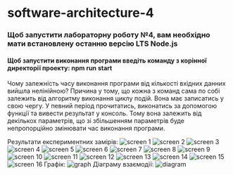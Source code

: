 # software-architecture-4

### Щоб запустити лабораторну роботу №4, вам необхідно мати встановлену останню версію LTS Node.js

#### Щоб запустити виконання програми введіть команду з корінної директорії проекту: npm run start

Чому залежність часу виконання програми від кількості вхідних данних вийшла нелінійною?
Причина у тому, що кожна з команд сама по собі залежить від алгоритму виконання циклу подій.
Вона має записатись у свою чергу. У певний період прочитатись, виконатись за допомогою функції та вивести результат у консоль.
Тому вона залежить від декількох параметрів, що зі збільшенням параметрів буде непропорційно змінювати час виконання програми.

Результати експериментних замірів:
![screen 1](https://github.com/ddynikov/software-architecturergr/blob/lab4_task/assets/1.jpg)
![screen 2](https://github.com/ddynikov/software-architecturergr/blob/lab4_task/assets/2.jpg)
![screen 3](https://github.com/ddynikov/software-architecturergr/blob/lab4_task/assets/3.jpg)
![screen 4](https://github.com/ddynikov/software-architecturergr/blob/lab4_task/assets/4.jpg)
![screen 5](https://github.com/ddynikov/software-architecturergr/blob/lab4_task/assets/5.jpg)
![screen 6](https://github.com/ddynikov/software-architecturergr/blob/lab4_task/assets/6.jpg)
![screen 7](https://github.com/ddynikov/software-architecturergr/blob/lab4_task/assets/7.jpg)
![screen 8](https://github.com/ddynikov/software-architecturergr/blob/lab4_task/assets/8.jpg)
![screen 9](https://github.com/ddynikov/software-architecturergr/blob/lab4_task/assets/9.jpg)
![screen 10](https://github.com/ddynikov/software-architecturergr/blob/lab4_task/assets/10.jpg)
![screen 11](https://github.com/ddynikov/software-architecturergr/blob/lab4_task/assets/11.jpg)
![screen 12](https://github.com/ddynikov/software-architecturergr/blob/lab4_task/assets/12.jpg)
![screen 13](https://github.com/ddynikov/software-architecturergr/blob/lab4_task/assets/13.jpg)
![screen 14](https://github.com/ddynikov/software-architecturergr/blob/lab4_task/assets/14.jpg)
![screen 15](https://github.com/ddynikov/software-architecturergr/blob/lab4_task/assets/15.jpg)
![screen 16](https://github.com/ddynikov/software-architecturergr/blob/lab4_task/assets/16.jpg)
Графік:
![graph](https://github.com/ddynikov/software-architecturergr/blob/lab4_task/assets/17.jpg)
Діаграму взаємодії:
![diagram](https://github.com/ddynikov/software-architecturergr/blob/lab4_task/assets/%D0%B4%D1%96%D0%B0%D0%B3%D1%80%D0%B0%D0%BC%D0%B0%20%D0%B2%D0%B7%D0%B0%D1%94%D0%BC%D0%BE%D0%B4%D1%96%D1%97.png)
